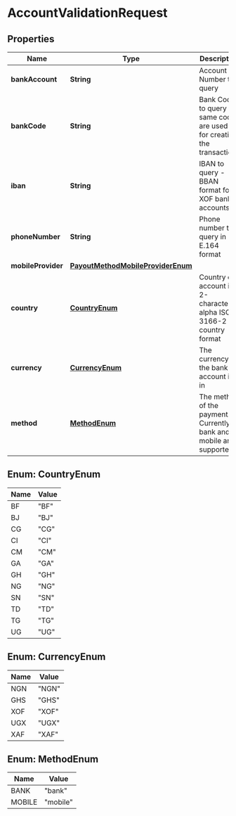 

# AccountValidationRequest

## Properties

Name | Type | Description | Notes
------------ | ------------- | ------------- | -------------
**bankAccount** | **String** | Account Number to query |  [optional]
**bankCode** | **String** | Bank Code to query - same codes are used as for creating the transactions |  [optional]
**iban** | **String** | IBAN to query - BBAN format for XOF bank accounts |  [optional]
**phoneNumber** | **String** | Phone number to query in E.164 format |  [optional]
**mobileProvider** | [**PayoutMethodMobileProviderEnum**](PayoutMethodMobileProviderEnum.md) |  |  [optional]
**country** | [**CountryEnum**](#CountryEnum) | Country of account in 2-character alpha ISO 3166-2 country format | 
**currency** | [**CurrencyEnum**](#CurrencyEnum) | The currency the bank account is in | 
**method** | [**MethodEnum**](#MethodEnum) | The method of the payment. Currently bank and mobile are supported | 



## Enum: CountryEnum

Name | Value
---- | -----
BF | &quot;BF&quot;
BJ | &quot;BJ&quot;
CG | &quot;CG&quot;
CI | &quot;CI&quot;
CM | &quot;CM&quot;
GA | &quot;GA&quot;
GH | &quot;GH&quot;
NG | &quot;NG&quot;
SN | &quot;SN&quot;
TD | &quot;TD&quot;
TG | &quot;TG&quot;
UG | &quot;UG&quot;



## Enum: CurrencyEnum

Name | Value
---- | -----
NGN | &quot;NGN&quot;
GHS | &quot;GHS&quot;
XOF | &quot;XOF&quot;
UGX | &quot;UGX&quot;
XAF | &quot;XAF&quot;



## Enum: MethodEnum

Name | Value
---- | -----
BANK | &quot;bank&quot;
MOBILE | &quot;mobile&quot;



